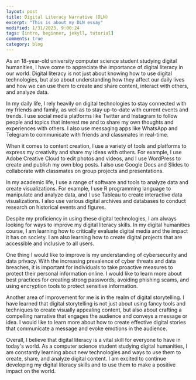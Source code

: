 ```yaml
---
layout: post
title: Digital Literacy Narrative (DLN)
excerpt: "This is about my DLN essay"
modified: 1/31/2023, 9:00:24
tags: [intro, beginner, jekyll, tutorial]
comments: true
category: blog
---
```

As an 18-year-old university computer science student studying digital humanities, I have come to appreciate the importance of digital literacy in our world. Digital literacy is not just about knowing how to use digital technologies, but also about understanding how they affect our daily lives and how we can use them to create and share content, interact with others, and analyze data.

In my daily life, I rely heavily on digital technologies to stay connected with my friends and family, as well as to stay up-to-date with current events and trends. I use social media platforms like Twitter and Instagram to follow people and topics that interest me and to share my own thoughts and experiences with others. I also use messaging apps like WhatsApp and Telegram to communicate with friends and classmates in real-time.

When it comes to content creation, I use a variety of tools and platforms to express my creativity and share my ideas with others. For example, I use Adobe Creative Cloud to edit photos and videos, and I use WordPress to create and publish my own blog posts. I also use Google Docs and Slides to collaborate with classmates on group projects and presentations.

In my academic life, I use a range of software and tools to analyze data and create visualizations. For example, I use R programming language to manipulate and analyze data, and I use Tableau to create interactive data visualizations. I also use various digital archives and databases to conduct research on historical events and figures.

Despite my proficiency in using these digital technologies, I am always looking for ways to improve my digital literacy skills. In my digital humanities course, I am learning how to critically evaluate digital media and the impact it has on society. I am also learning how to create digital projects that are accessible and inclusive to all users.

One thing I would like to improve is my understanding of cybersecurity and data privacy. With the increasing prevalence of cyber threats and data breaches, it is important for individuals to take proactive measures to protect their personal information online. I would like to learn more about best practices for creating strong passwords, avoiding phishing scams, and using encryption tools to protect sensitive information.

Another area of improvement for me is in the realm of digital storytelling. I have learned that digital storytelling is not just about using fancy tools and techniques to create visually appealing content, but also about crafting a compelling narrative that engages the audience and conveys a message or idea. I would like to learn more about how to create effective digital stories that communicate a message and evoke emotions in the audience.

Overall, I believe that digital literacy is a vital skill for everyone to have in today's world. As a computer science student studying digital humanities, I am constantly learning about new technologies and ways to use them to create, share, and analyze digital content. I am excited to continue developing my digital literacy skills and to use them to make a positive impact on the world.